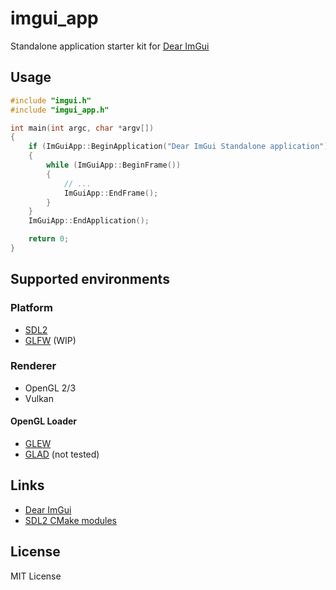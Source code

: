 # imgui_app

Standalone application starter kit for [Dear ImGui](https://github.com/ocornut/imgui)

## Usage

```cpp
#include "imgui.h"
#include "imgui_app.h"

int main(int argc, char *argv[])
{
    if (ImGuiApp::BeginApplication("Dear ImGui Standalone application"))
    {
        while (ImGuiApp::BeginFrame())
        {
            // ...
            ImGuiApp::EndFrame();
        }
    }
    ImGuiApp::EndApplication();

    return 0;
}
```

## Supported environments

### Platform

- [SDL2](https://www.libsdl.org/)
- [GLFW](https://github.com/glfw/glfw) (WIP)

### Renderer

- OpenGL 2/3
- Vulkan

#### OpenGL Loader

- [GLEW](http://glew.sourceforge.net/)
- [GLAD](https://github.com/Dav1dde/glad) (not tested)

## Links

- [Dear ImGui](https://github.com/ocornut/imgui)
- [SDL2 CMake modules](https://github.com/aminosbh/sdl2-cmake-modules)

## License

MIT License
